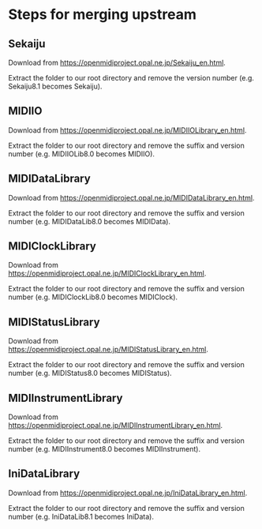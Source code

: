 # Steps for merging upstream

## Sekaiju

Download from https://openmidiproject.opal.ne.jp/Sekaiju_en.html.

Extract the folder to our root directory and remove the version number (e.g.
Sekaiju8.1 becomes Sekaiju).

## MIDIIO

Download from https://openmidiproject.opal.ne.jp/MIDIIOLibrary_en.html.

Extract the folder to our root directory and remove the suffix and version
number (e.g. MIDIIOLib8.0 becomes MIDIIO).

## MIDIDataLibrary

Download from https://openmidiproject.opal.ne.jp/MIDIDataLibrary_en.html.

Extract the folder to our root directory and remove the suffix and version number (e.g. MIDIDataLib8.0 becomes MIDIData).

## MIDIClockLibrary

Download from https://openmidiproject.opal.ne.jp/MIDIClockLibrary_en.html.

Extract the folder to our root directory and remove the suffix and version
number (e.g. MIDIClockLib8.0 becomes MIDIClock).

## MIDIStatusLibrary

Download from https://openmidiproject.opal.ne.jp/MIDIStatusLibrary_en.html.

Extract the folder to our root directory and remove the suffix and version
number (e.g. MIDIStatus8.0 becomes MIDIStatus).

## MIDIInstrumentLibrary

Download from https://openmidiproject.opal.ne.jp/MIDIInstrumentLibrary_en.html.

Extract the folder to our root directory and remove the suffix and version
number (e.g. MIDIInstrument8.0 becomes MIDIInstrument).

## IniDataLibrary

Download from https://openmidiproject.opal.ne.jp/IniDataLibrary_en.html.

Extract the folder to our root directory and remove the suffix and version
number (e.g. IniDataLib8.1 becomes IniData).
